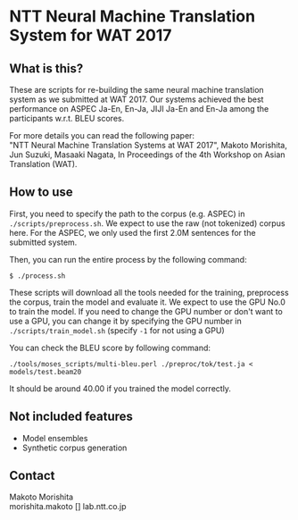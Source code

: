 # NTT Neural Machine Translation System for WAT 2017
## What is this?
These are scripts for re-building the same neural machine translation system as we submitted at WAT 2017.
Our systems achieved the best performance on ASPEC Ja-En, En-Ja, JIJI Ja-En and En-Ja among the participants w.r.t. BLEU scores.

For more details you can read the following paper:  
"NTT Neural Machine Translation Systems at WAT 2017", Makoto Morishita, Jun Suzuki, Masaaki Nagata, In Proceedings of the 4th Workshop on Asian Translation (WAT).

## How to use
First, you need to specify the path to the corpus (e.g. ASPEC) in `./scripts/preprocess.sh`.
We expect to use the raw (not tokenized) corpus here.
For the ASPEC, we only used the first 2.0M sentences for the submitted system.

Then, you can run the entire process by the following command:
```
$ ./process.sh
```

These scripts will download all the tools needed for the training, preprocess the corpus, train the model and evaluate it.
We expect to use the GPU No.0 to train the model.
If you need to change the GPU number or don't want to use a GPU, you can change it by specifying the GPU number in `./scripts/train_model.sh`
(specify `-1` for not using a GPU)

You can check the BLEU score by following command:
```
./tools/moses_scripts/multi-bleu.perl ./preproc/tok/test.ja < models/test.beam20
```
It should be around 40.00 if you trained the model correctly.

## Not included features
* Model ensembles
* Synthetic corpus generation

## Contact
Makoto Morishita  
morishita.makoto [] lab.ntt.co.jp
